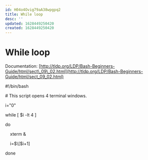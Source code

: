 ```yaml
---
id: H04o4Ovig79aA38wpgpq2
title: While loop
desc: ''
updated: 1628449250420
created: 1628449250420
---
```

# While loop
Documentation: [http://tldp.org/LDP/Bash-Beginners-Guide/html/sect\_09\_02.html](http://tldp.org/LDP/Bash-Beginners-Guide/html/sect_09_02.html)

#!/bin/bash

\# This script opens 4 terminal windows.

i="0"

while \[ $i -lt 4 \]

do

    xterm &

    i=$\[$i+1\]

done
